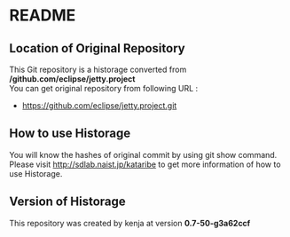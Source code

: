 # README
## Location of Original Repository
This Git repository is a historage converted from **/github.com/eclipse/jetty.project**  
You can get original repository from following URL :

- https://github.com/eclipse/jetty.project.git

## How to use Historage
You will know the hashes of original commit by using git show command.  
Please visit <http://sdlab.naist.jp/kataribe> to get more information of how to use Historage.

## Version of Historage
This repository was created by kenja at version **0.7-50-g3a62ccf**

